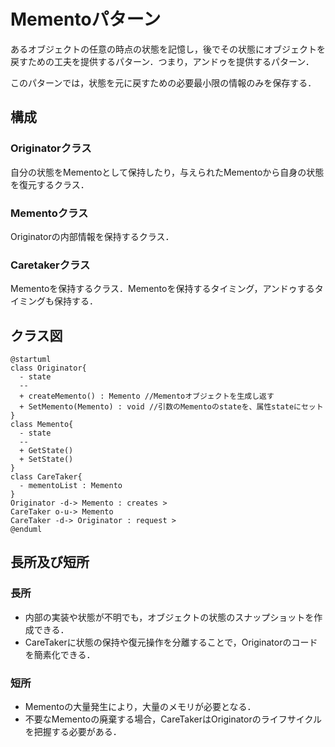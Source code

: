 # Mementoパターン
あるオブジェクトの任意の時点の状態を記憶し，後でその状態にオブジェクトを戻すための工夫を提供するパターン．つまり，アンドゥを提供するパターン．

このパターンでは，状態を元に戻すための必要最小限の情報のみを保存する．

## 構成
### Originatorクラス
自分の状態をMementoとして保持したり，与えられたMementoから自身の状態を復元するクラス．

### Mementoクラス
Originatorの内部情報を保持するクラス．

### Caretakerクラス
Mementoを保持するクラス．Mementoを保持するタイミング，アンドゥするタイミングも保持する．

## クラス図
```plantuml
@startuml
class Originator{
  - state
  --
  + createMemento() : Memento //Mementoオブジェクトを生成し返す
  + SetMemento(Memento) : void //引数のMementoのstateを、属性stateにセット
}
class Memento{
  - state
  --
  + GetState()
  + SetState()
}
class CareTaker{
  - mementoList : Memento
}
Originator -d-> Memento : creates >
CareTaker o-u-> Memento
CareTaker -d-> Originator : request >
@enduml
```

## 長所及び短所
### 長所
- 内部の実装や状態が不明でも，オブジェクトの状態のスナップショットを作成できる．
- CareTakerに状態の保持や復元操作を分離することで，Originatorのコードを簡素化できる．

### 短所
- Mementoの大量発生により，大量のメモリが必要となる．
- 不要なMementoの廃棄する場合，CareTakerはOriginatorのライフサイクルを把握する必要がある．
